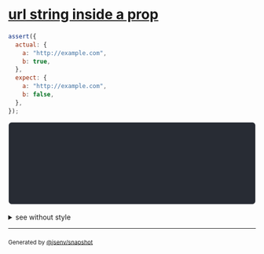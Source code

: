 # [url string inside a prop](../../url.test.js#L151)

```js
assert({
  actual: {
    a: "http://example.com",
    b: true,
  },
  expect: {
    a: "http://example.com",
    b: false,
  },
});
```

![img](throw.svg)

<details>
  <summary>see without style</summary>

```console
AssertionError: actual and expect are different

actual: {
  a: "http://example.com",
  b: true,
}
expect: {
  a: "http://example.com",
  b: false,
}
```

</details>


---

<sub>
  Generated by <a href="https://github.com/jsenv/core/tree/main/packages/independent/snapshot">@jsenv/snapshot</a>
</sub>
